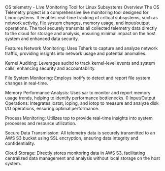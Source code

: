 OS telemetry - Live Monitoring Tool for Linux Subsystems
Overview
The OS Telemetry project is a comprehensive live monitoring tool designed for Linux systems. It enables real-time tracking of critical subsystems, such as network activity, file system changes, memory usage, and input/output operations. The tool securely transmits all collected telemetry data directly to the cloud for storage and analysis, ensuring minimal impact on the host system and enhanced data security.

Features
Network Monitoring: Uses Tshark to capture and analyze network traffic, providing insights into network usage and potential anomalies.

Kernel Auditing: Leverages auditd to track kernel-level events and system calls, enhancing security and accountability.

File System Monitoring: Employs inotify to detect and report file system changes in real-time.

Memory Performance Analysis: Uses sar to monitor and report memory usage trends, helping to identify performance bottlenecks.
0
Input/Output Operations: Integrates iostat, ioping, and iotop to measure and analyze disk I/O operations, ensuring optimal performance.

Process Monitoring: Utilizes top to provide real-time insights into system processes and resource utilization.

Secure Data Transmission: All telemetry data is securely transmitted to an AWS S3 bucket using SSL encryption, ensuring data integrity and confidentiality.

Cloud Storage: Directly stores monitoring data in AWS S3, facilitating centralized data management and analysis without local storage on the host system.
